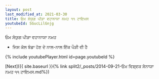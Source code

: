 ```yaml
---
layout: post
last_modified_at: 2021-03-30
title: ਓਮ ਸੰਯੁਗ ਪੀੜਾ ਵਹਾਨਾਯਾ ਨਮਹ ੧੧ ਟਾਇਮਸ
youtubeId: SGucLilGnjg
---
```

 
 
 ਓਮ ਸੰਯੁਗ ਪੀੜਾ ਵਹਾਨਾਯਾ ਨਮਹ  
 
 -  ਜਿਸ ਕੋਲ ਝੰਡਾ ਹੋਣ ਦੇ ਨਾਲ-ਨਾਲ ਇੱਕ ਪੌੜੀ ਵੀ ਹੈ 
 
  
 
  
 
 
 
 
 
 


{% include youtubePlayer.html id=page.youtubeId %}
 
[Next]({{ site.baseurl }}{% link  split2/_posts/2014-09-21-ਓਮ ਵਿਸ਼੍ਵਕ ਸੇਨਾਯਾ ਨਮਹ ੧੧ ਟਾਇਮਸ.md%})
 
